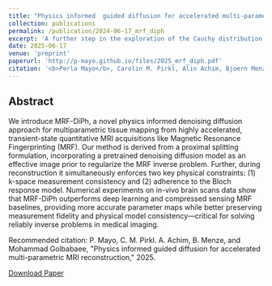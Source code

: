 ```yaml
---
title: "Physics informed  guided diffusion for accelerated multi-parametric MRI reconstruction"
collection: publications
permalink: /publication/2024-06-17_mrf_diph
excerpt: 'A further step in the exploration of the Cauchy distribution in the field of representation learning.'
date: 2025-06-17
venue: 'preprint'
paperurl: 'http://p-mayo.github.io/files/2025_mrf_diph.pdf'
citation: '<b>Perla Mayo</b>, Carolin M. Pirkl, Alin Achim, Bjoern Menze, and Mohammad Golbabaee. &quot;Physics informed  guided diffusion for accelerated multi-parametric MRI reconstruction&quot;'
---
```


## Abstract
We introduce MRF-DiPh, a novel physics informed denoising diffusion approach for 
multiparametric tissue mapping from highly accelerated, transient-state quantitative 
MRI acquisitions like Magnetic Resonance Fingerprinting (MRF). Our method is derived 
from a proximal splitting formulation, incorporating a pretrained denoising diffusion 
model as an effective image prior to regularize the MRF inverse problem. Further, during 
reconstruction it simultaneously enforces two key physical constraints: (1) k-space 
measurement consistency and (2) adherence to the Bloch response model. Numerical experiments 
on in-vivo brain scans data show that MRF-DiPh outperforms deep learning and compressed 
sensing MRF baselines, providing more accurate parameter maps while better preserving 
measurement fidelity and physical model consistency—critical for solving reliably inverse 
problems in medical imaging. 


Recommended citation:  P. Mayo, C. M. Pirkl. A. Achim, B. Menze, and Mohammad Golbabaee, 
"Physics informed  guided diffusion for accelerated multi-parametric MRI reconstruction," 2025.

[Download Paper](http://p-mayo.github.io/files/2025_mrf_diph.pdf)